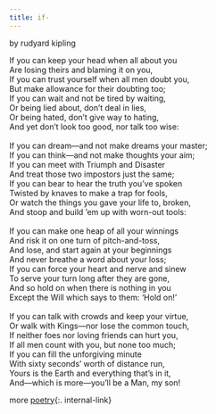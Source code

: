 ```yaml
---
title: if-
---
```

by rudyard kipling  
  
If you can keep your head when all about you   
    Are losing theirs and blaming it on you,   
If you can trust yourself when all men doubt you,  
    But make allowance for their doubting too;     
If you can wait and not be tired by waiting,  
    Or being lied about, don’t deal in lies,  
Or being hated, don’t give way to hating,  
    And yet don’t look too good, nor talk too wise:  
<br/>
If you can dream—and not make dreams your master;  
    If you can think—and not make thoughts your aim;     
If you can meet with Triumph and Disaster  
    And treat those two impostors just the same;     
If you can bear to hear the truth you’ve spoken  
    Twisted by knaves to make a trap for fools,  
Or watch the things you gave your life to, broken,  
    And stoop and build ’em up with worn-out tools:  
<br/>
If you can make one heap of all your winnings  
    And risk it on one turn of pitch-and-toss,  
And lose, and start again at your beginnings  
    And never breathe a word about your loss;  
If you can force your heart and nerve and sinew  
    To serve your turn long after they are gone,  
And so hold on when there is nothing in you  
    Except the Will which says to them: ‘Hold on!’  
<br/>
If you can talk with crowds and keep your virtue,   
    Or walk with Kings—nor lose the common touch,  
If neither foes nor loving friends can hurt you,  
    If all men count with you, but none too much;  
If you can fill the unforgiving minute  
    With sixty seconds’ worth of distance run,  
Yours is the Earth and everything that’s in it,    
    And—which is more—you’ll be a Man, my son!  


more [poetry](/poetry){:. internal-link}
